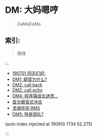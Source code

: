# DM: 大妈嗯哼
> DaMaDaMa

## 索引:
> 随缘

::.

- [ 190701 同志们好:](190701_DM0.md)
- [ DM1: 蟒营为什么?](190702_DM1.md)
- [ DM2: call back](190709_DM2.md)
- [ DM2: call echo](190709_DM2_links.md)
- [ DM4: 程序猿成长迷思...](190725-DM4-coder-how2-growup.md)
- [ 首次蟒营式冲击](190905-1st101camp.md)
- [ 灵魂导师 RMS](190910-rms-soul-master.md)
- [ DM5: 咩是团队?](DM5-what-is-team.md)

(auto index injected at 190910 1734 52.275) 

.::


